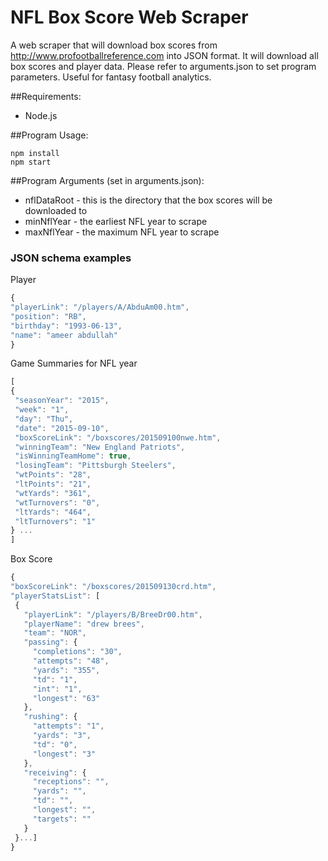 NFL Box Score Web Scraper
================

A web scraper that will download box scores from http://www.profootballreference.com into JSON format. It will download all box scores and player data. Please refer to arguments.json to set program parameters. Useful for fantasy football analytics. 


##Requirements:
* Node.js

##Program Usage:
```
npm install
npm start
```

##Program Arguments (set in arguments.json):
* nflDataRoot - this is the directory that the box scores will be downloaded to
* minNflYear - the earliest NFL year to scrape
* maxNflYear - the maximum NFL year to scrape
 
### JSON schema examples
Player
   ```javascript
{
  "playerLink": "/players/A/AbduAm00.htm",
  "position": "RB",
  "birthday": "1993-06-13",
  "name": "ameer abdullah"
}
```
Game Summaries for NFL year
   ```javascript
[
  {
    "seasonYear": "2015",
    "week": "1",
    "day": "Thu",
    "date": "2015-09-10",
    "boxScoreLink": "/boxscores/201509100nwe.htm",
    "winningTeam": "New England Patriots",
    "isWinningTeamHome": true,
    "losingTeam": "Pittsburgh Steelers",
    "wtPoints": "28",
    "ltPoints": "21",
    "wtYards": "361",
    "wtTurnovers": "0",
    "ltYards": "464",
    "ltTurnovers": "1"
  } ...
]
```
Box Score
   ```javascript
{
  "boxScoreLink": "/boxscores/201509130crd.htm",
  "playerStatsList": [
    {
      "playerLink": "/players/B/BreeDr00.htm",
      "playerName": "drew brees",
      "team": "NOR",
      "passing": {
        "completions": "30",
        "attempts": "48",
        "yards": "355",
        "td": "1",
        "int": "1",
        "longest": "63"
      },
      "rushing": {
        "attempts": "1",
        "yards": "3",
        "td": "0",
        "longest": "3"
      },
      "receiving": {
        "receptions": "",
        "yards": "",
        "td": "",
        "longest": "",
        "targets": ""
      }
    }...]
}
```

##
